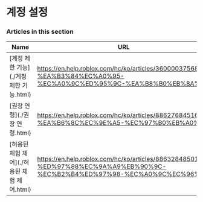 # 계정 설정  
### Articles in this section
Name|URL
-|-
[계정 제한 기능](./계정 제한 기능.html) |https://en.help.roblox.com/hc/ko/articles/360000375686-%EA%B3%84%EC%A0%95-%EC%A0%9C%ED%95%9C-%EA%B8%B0%EB%8A%A5
[권장 연령](./권장 연령.html) |https://en.help.roblox.com/hc/ko/articles/8862768451604-%EA%B6%8C%EC%9E%A5-%EC%97%B0%EB%A0%B9
[허용된 체험 제어](./허용된 체험 제어.html) |https://en.help.roblox.com/hc/ko/articles/8863284850196-%ED%97%88%EC%9A%A9%EB%90%9C-%EC%B2%B4%ED%97%98-%EC%A0%9C%EC%96%B4